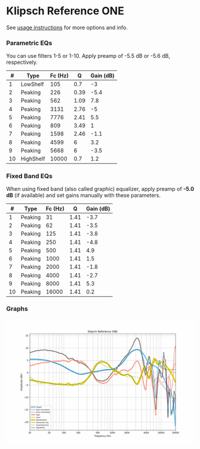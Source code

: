 # Klipsch Reference ONE
See [usage instructions](https://github.com/jaakkopasanen/AutoEq#usage) for more options and info.

### Parametric EQs
You can use filters 1-5 or 1-10. Apply preamp of -5.5 dB or -5.6 dB, respectively.

|   # | Type      |   Fc (Hz) |    Q |   Gain (dB) |
|-----|-----------|-----------|------|-------------|
|   1 | LowShelf  |       105 | 0.7  |        -3   |
|   2 | Peaking   |       226 | 0.39 |        -5.4 |
|   3 | Peaking   |       562 | 1.09 |         7.8 |
|   4 | Peaking   |      3131 | 2.76 |        -5   |
|   5 | Peaking   |      7776 | 2.41 |         5.5 |
|   6 | Peaking   |       809 | 3.49 |         1   |
|   7 | Peaking   |      1598 | 2.46 |        -1.1 |
|   8 | Peaking   |      4599 | 6    |         3.2 |
|   9 | Peaking   |      5668 | 6    |        -3.5 |
|  10 | HighShelf |     10000 | 0.7  |         1.2 |

### Fixed Band EQs
When using fixed band (also called graphic) equalizer, apply preamp of **-5.0 dB** (if available) and set gains manually with these parameters.

|   # | Type    |   Fc (Hz) |    Q |   Gain (dB) |
|-----|---------|-----------|------|-------------|
|   1 | Peaking |        31 | 1.41 |        -3.7 |
|   2 | Peaking |        62 | 1.41 |        -3.5 |
|   3 | Peaking |       125 | 1.41 |        -3.8 |
|   4 | Peaking |       250 | 1.41 |        -4.8 |
|   5 | Peaking |       500 | 1.41 |         4.9 |
|   6 | Peaking |      1000 | 1.41 |         1.5 |
|   7 | Peaking |      2000 | 1.41 |        -1.8 |
|   8 | Peaking |      4000 | 1.41 |        -2.7 |
|   9 | Peaking |      8000 | 1.41 |         5.3 |
|  10 | Peaking |     16000 | 1.41 |         0.2 |

### Graphs
![](./Klipsch%20Reference%20ONE.png)
